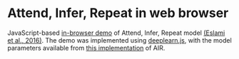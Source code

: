 # Attend, Infer, Repeat in web browser

JavaScript-based [in-browser demo](https://aakhundov.github.io/airdemo/) of Attend, Infer, Repeat model [(Eslami et al., 2016)](https://arxiv.org/abs/1603.08575). The demo was implemented using [deeplearn.js](https://deeplearnjs.org), with the model parameters available from [this implementation](https://github.com/aakhundov/tf-attend-infer-repeat) of AIR.
